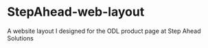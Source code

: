 # StepAhead-web-layout
A website layout I designed for the ODL product page at Step Ahead Solutions

